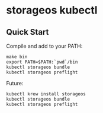 # storageos kubectl

## Quick Start

Compile and add to your PATH:

```
make bin
export PATH=$PATH:`pwd`/bin
kubectl storageos bundle
kubectl storageos preflight
```

Future:

```
kubectl krew install storageos
kubectl storageos bundle
kubectl storageos preflight
```
